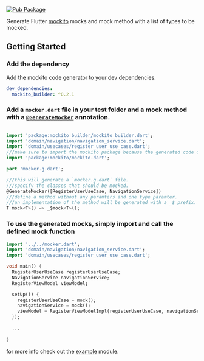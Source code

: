 [![Pub Package](https://img.shields.io/pub/v/mockito_builder.svg)](https://pub.dev/packages/mockito_builder)

Generate Flutter [mockito](https://pub.dev/packages/mockito) mocks and mock method with a list of types to be mocked.

## Getting Started

### Add the dependency

Add the mockito code generator to your dev dependencies.

```yaml
dev_dependencies:
  mockito_builder: ^0.2.1

```

### Add a `mocker.dart` file in your test folder and a mock method with a [`@GenerateMocker`](https://pub.dev/packages/mocktio_builder_annotations) annotation.


```dart

import 'package:mockito_builder/mockito_builder.dart';
import 'domain/navigation/navigation_service.dart';
import 'domain/usecases/register_user_use_case.dart';
///make sure to import the mockito package because the generated code depends on it.
import 'package:mockito/mockito.dart';

part 'mocker.g.dart';

///this will generate a `mocker.g.dart` file.
///specify the classes that should be mocked. 
@GenerateMocker([RegisterUserUseCase, NavigationService])
///define a method without any paramters and one type paramter. 
///an implementation of the method will be generated with a _$ prefix.
T mock<T>() => _$mock<T>();
```

### To use the generated mocks, simply import and call the defined mock function

```dart
import '../../mocker.dart';
import 'domain/navigation/navigation_service.dart';
import 'domain/usecases/register_user_use_case.dart';

void main() {
  RegisterUserUseCase registerUserUseCase;
  NavigationService navigationService;
  RegisterViewModel viewModel;

  setUp(() {
    registerUserUseCase = mock();
    navigationService = mock();
    viewModel = RegisterViewModelImpl(registerUserUseCase, navigationService);
  });
  
  ...
  
}
```

for more info check out the [example](https://github.com/digitalrmdy/mockito-builder/tree/master/example) module.
